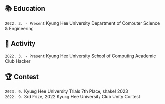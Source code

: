 ## 📚 Education
`2022. 3. - Present` Kyung Hee University Department of Computer Science & Engineering  

## 🌟 Activity
`2022. 3. - Present` Kyung Hee University School of Computing Academic Club Hacker  

## 🏆 Contest
`2023. 9.` Kyung Hee University Trials 7th Place, shake! 2023  
`2022. 9.` 3rd Prize, 2022 Kyung Hee University Club Unity Contest  
